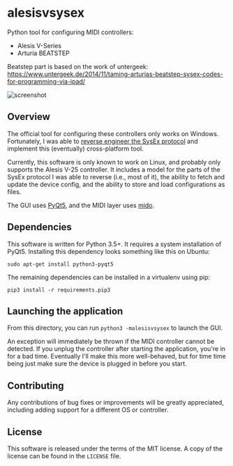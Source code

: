 # alesisvsysex

Python tool for configuring MIDI controllers:
  * Alesis V-Series
  * Arturia BEATSTEP

Beatstep part is based on the work of untergeek:
https://www.untergeek.de/2014/11/taming-arturias-beatstep-sysex-codes-for-programming-via-ipad/

![screenshot](https://user-images.githubusercontent.com/978784/32703321-54e548b6-c7b1-11e7-8319-863091dee3d8.png)

## Overview

The official tool for configuring these controllers only works on Windows. Fortunately, I was able to [reverse engineer the SysEx protocol](https://lo.calho.st/posts/reverse-engineering-sysex/) and implement this (eventually) cross-platform tool.

Currently, this software is only known to work on Linux, and probably only supports the Alesis V-25 controller. It includes a model for the parts of the SysEx protocol I was able to reverse (i.e., most of it), the ability to fetch and update the device config, and the ability to store and load configurations as files.

The GUI uses [PyQt5](http://pyqt.sourceforge.net/Docs/PyQt5/), and the MIDI layer uses [mido](https://mido.readthedocs.io/en/latest/).

## Dependencies

This software is written for Python 3.5+. It requires a system installation of PyQt5. Installing this dependency looks something like this on Ubuntu:

`sudo apt-get install python3-pyqt5`

The remaining dependencies can be installed in a virtualenv using pip:

`pip3 install -r requirements.pip3`

## Launching the application

From this directory, you can run `python3 -malesisvsysex` to launch the GUI.

An exception will immediately be thrown if the MIDI controller cannot be detected. If you unplug the controller after starting the application, you're in for a bad time. Eventually I'll make this more well-behaved, but for time time being just make sure the device is plugged in before you start.

## Contributing

Any contributions of bug fixes or improvements will be greatly appreciated, including adding support for a different OS or controller.

## License

This software is released under the terms of the MIT license. A copy of the license can be found in the `LICENSE` file.

